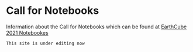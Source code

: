 # Call for Notebooks

Information about the Call for Notebooks which can
be found at [EarthCube 2021 Notebookes](https://github.com/earthcube2021/)

```{note}
This site is under editing now
```





